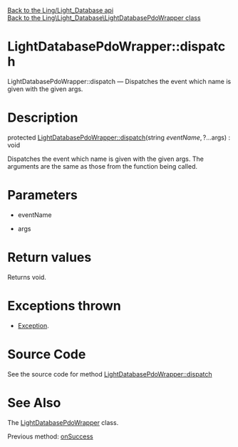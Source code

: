 [Back to the Ling/Light_Database api](https://github.com/lingtalfi/Light_Database/blob/master/doc/api/Ling/Light_Database.md)<br>
[Back to the Ling\Light_Database\LightDatabasePdoWrapper class](https://github.com/lingtalfi/Light_Database/blob/master/doc/api/Ling/Light_Database/LightDatabasePdoWrapper.md)


LightDatabasePdoWrapper::dispatch
================



LightDatabasePdoWrapper::dispatch — Dispatches the event which name is given with the given args.




Description
================


protected [LightDatabasePdoWrapper::dispatch](https://github.com/lingtalfi/Light_Database/blob/master/doc/api/Ling/Light_Database/LightDatabasePdoWrapper/dispatch.md)(string $eventName, ?...$args) : void




Dispatches the event which name is given with the given args.
The arguments are the same as those from the function being called.




Parameters
================


- eventName

    

- args

    


Return values
================

Returns void.


Exceptions thrown
================

- [Exception](http://php.net/manual/en/class.exception.php).&nbsp;







Source Code
===========
See the source code for method [LightDatabasePdoWrapper::dispatch](https://github.com/lingtalfi/Light_Database/blob/master/LightDatabasePdoWrapper.php#L299-L304)


See Also
================

The [LightDatabasePdoWrapper](https://github.com/lingtalfi/Light_Database/blob/master/doc/api/Ling/Light_Database/LightDatabasePdoWrapper.md) class.

Previous method: [onSuccess](https://github.com/lingtalfi/Light_Database/blob/master/doc/api/Ling/Light_Database/LightDatabasePdoWrapper/onSuccess.md)<br>

